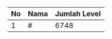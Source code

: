 | No | Nama            | Jumlah Level |
|----|-----------------|--------------|
| 1  | #    |    6748        |
